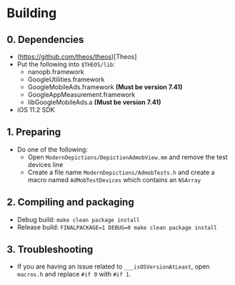 # Building

## 0. Dependencies

- (https://github.com/theos/theos)[Theos]
- Put the following into `$THEOS/lib`:
  - nanopb.framework
  - GoogleUtilities.framework
  - GoogleMobileAds.framework **\(Must be version 7.41\)**
  - GoogleAppMeasurement.framework
  - libGoogleMobileAds.a **\(Must be version 7.41\)**
- iOS 11.2 SDK

## 1. Preparing

- Do one of the following:
  - Open `ModernDepictions/DepictionAdmobView.mm` and remove the test devices line
  - Create a file name `ModernDepictions/AdmobTests.h` and create a macro named `AdMobTestDevices` which contains an `NSArray`

## 2. Compiling and packaging

- Debug build: `make clean package install`
- Release build: `FINALPACKAGE=1 DEBUG=0 make clean package install`

## 3. Troubleshooting

- If you are having an issue related to `___isOSVersionAtLeast`, open `macros.h` and replace `#if 0` with `#if 1`.